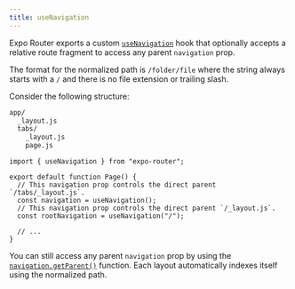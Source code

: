 ```yaml
---
title: useNavigation
---
```


Expo Router exports a custom [`useNavigation`](https://reactnavigation.org/docs/use-navigation/) hook that optionally accepts a relative route fragment to access any parent `navigation` prop.

The format for the normalized path is `/folder/file` where the string always starts with a `/` and there is no file extension or trailing slash.

Consider the following structure:

```bash title="File System"
app/
  _layout.js
  tabs/
    _layout.js
    page.js
```

```tsx title=app/tabs/page.tsx
import { useNavigation } from "expo-router";

export default function Page() {
  // This navigation prop controls the direct parent `/tabs/_layout.js`.
  const navigation = useNavigation();
  // This navigation prop controls the direct parent `/_layout.js`.
  const rootNavigation = useNavigation("/");

  // ...
}
```

You can still access any parent `navigation` prop by using the [`navigation.getParent()`](https://reactnavigation.org/docs/navigation-prop/#getparent) function. Each layout automatically indexes itself using the normalized path.
